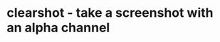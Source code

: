 clearshot - take a screenshot with an alpha channel
===================================================
